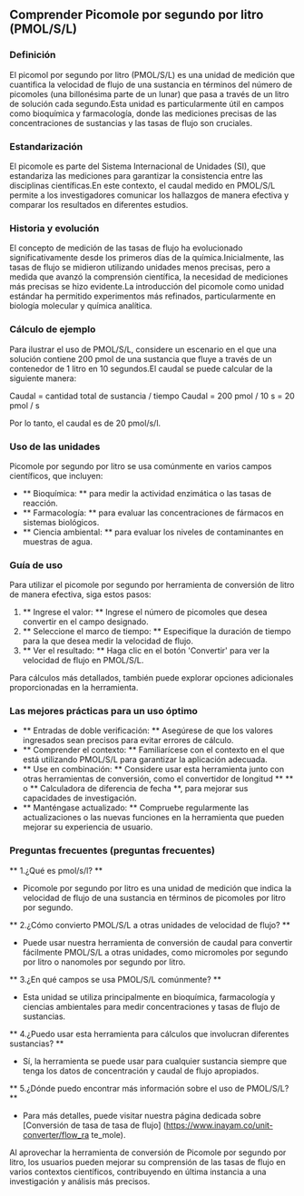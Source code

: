 ## Comprender Picomole por segundo por litro (PMOL/S/L)

### Definición
El picomol por segundo por litro (PMOL/S/L) es una unidad de medición que cuantifica la velocidad de flujo de una sustancia en términos del número de picomoles (una billonésima parte de un lunar) que pasa a través de un litro de solución cada segundo.Esta unidad es particularmente útil en campos como bioquímica y farmacología, donde las mediciones precisas de las concentraciones de sustancias y las tasas de flujo son cruciales.

### Estandarización
El picomole es parte del Sistema Internacional de Unidades (SI), que estandariza las mediciones para garantizar la consistencia entre las disciplinas científicas.En este contexto, el caudal medido en PMOL/S/L permite a los investigadores comunicar los hallazgos de manera efectiva y comparar los resultados en diferentes estudios.

### Historia y evolución
El concepto de medición de las tasas de flujo ha evolucionado significativamente desde los primeros días de la química.Inicialmente, las tasas de flujo se midieron utilizando unidades menos precisas, pero a medida que avanzó la comprensión científica, la necesidad de mediciones más precisas se hizo evidente.La introducción del picomole como unidad estándar ha permitido experimentos más refinados, particularmente en biología molecular y química analítica.

### Cálculo de ejemplo
Para ilustrar el uso de PMOL/S/L, considere un escenario en el que una solución contiene 200 pmol de una sustancia que fluye a través de un contenedor de 1 litro en 10 segundos.El caudal se puede calcular de la siguiente manera:

Caudal = cantidad total de sustancia / tiempo
Caudal = 200 pmol / 10 s = 20 pmol / s

Por lo tanto, el caudal es de 20 pmol/s/l.

### Uso de las unidades
Picomole por segundo por litro se usa comúnmente en varios campos científicos, que incluyen:
- ** Bioquímica: ** para medir la actividad enzimática o las tasas de reacción.
- ** Farmacología: ** para evaluar las concentraciones de fármacos en sistemas biológicos.
- ** Ciencia ambiental: ** para evaluar los niveles de contaminantes en muestras de agua.

### Guía de uso
Para utilizar el picomole por segundo por herramienta de conversión de litro de manera efectiva, siga estos pasos:
1. ** Ingrese el valor: ** Ingrese el número de picomoles que desea convertir en el campo designado.
2. ** Seleccione el marco de tiempo: ** Especifique la duración de tiempo para la que desea medir la velocidad de flujo.
3. ** Ver el resultado: ** Haga clic en el botón 'Convertir' para ver la velocidad de flujo en PMOL/S/L.

Para cálculos más detallados, también puede explorar opciones adicionales proporcionadas en la herramienta.

### Las mejores prácticas para un uso óptimo
- ** Entradas de doble verificación: ** Asegúrese de que los valores ingresados ​​sean precisos para evitar errores de cálculo.
- ** Comprender el contexto: ** Familiarícese con el contexto en el que está utilizando PMOL/S/L para garantizar la aplicación adecuada.
- ** Use en combinación: ** Considere usar esta herramienta junto con otras herramientas de conversión, como el convertidor de longitud ** ** o ** Calculadora de diferencia de fecha **, para mejorar sus capacidades de investigación.
- ** Manténgase actualizado: ** Compruebe regularmente las actualizaciones o las nuevas funciones en la herramienta que pueden mejorar su experiencia de usuario.

### Preguntas frecuentes (preguntas frecuentes)

** 1.¿Qué es pmol/s/l? **
- Picomole por segundo por litro es una unidad de medición que indica la velocidad de flujo de una sustancia en términos de picomoles por litro por segundo.

** 2.¿Cómo convierto PMOL/S/L a otras unidades de velocidad de flujo? **
- Puede usar nuestra herramienta de conversión de caudal para convertir fácilmente PMOL/S/L a otras unidades, como micromoles por segundo por litro o nanomoles por segundo por litro.

** 3.¿En qué campos se usa PMOL/S/L comúnmente? **
- Esta unidad se utiliza principalmente en bioquímica, farmacología y ciencias ambientales para medir concentraciones y tasas de flujo de sustancias.

** 4.¿Puedo usar esta herramienta para cálculos que involucran diferentes sustancias? **
- Sí, la herramienta se puede usar para cualquier sustancia siempre que tenga los datos de concentración y caudal de flujo apropiados.

** 5.¿Dónde puedo encontrar más información sobre el uso de PMOL/S/L? **
- Para más detalles, puede visitar nuestra página dedicada sobre [Conversión de tasa de tasa de flujo] (https://www.inayam.co/unit-converter/flow_ra te_mole).

Al aprovechar la herramienta de conversión de Picomole por segundo por litro, los usuarios pueden mejorar su comprensión de las tasas de flujo en varios contextos científicos, contribuyendo en última instancia a una investigación y análisis más precisos.